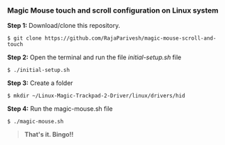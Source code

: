 ### Magic Mouse touch and scroll configuration on Linux system

**Step 1:** Download/clone this repository.
```
$ git clone https://github.com/RajaParivesh/magic-mouse-scroll-and-touch
```

**Step 2:** Open the terminal and run the file *initial-setup.sh* file
```
$ ./initial-setup.sh
```
**Step 3:** Create a folder
```
$ mkdir ~/Linux-Magic-Trackpad-2-Driver/linux/drivers/hid
```
**Step 4:**   Run the magic-mouse.sh file
```
$ ./magic-mouse.sh
```


> **That's it.  Bingo!!**

